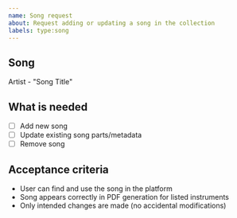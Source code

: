 ```yaml
---
name: Song request
about: Request adding or updating a song in the collection
labels: type:song
---
```


## Song

Artist - "Song Title"

## What is needed

- [ ] Add new song
- [ ] Update existing song parts/metadata
- [ ] Remove song

<!--
## Additional info (optional)

- Style: 
- Year: 
- Instruments: 
- Version/arrangement: 
- References: 
- Files: attach if available (midi, svg, mscz, metajson)
-->

## Acceptance criteria

- User can find and use the song in the platform
- Song appears correctly in PDF generation for listed instruments
- Only intended changes are made (no accidental modifications)
